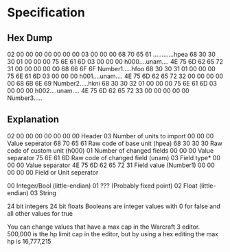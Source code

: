 Specification
=============

Hex Dump
--------

02 00 00 00 00 00 00 00 03 00 00 00 68 70 65 61    ............hpea
68 30 30 30 01 00 00 00 75 6E 61 6D 03 00 00 00    h000....unam....
4E 75 6D 62 65 72 31 00 00 00 00 00 68 66 6F 6F    Number1.....hfoo
68 30 30 31 01 00 00 00 75 6E 61 6D 03 00 00 00    h001....unam....
4E 75 6D 62 65 72 32 00 00 00 00 00 68 6B 6E 69    Number2.....hkni
68 30 30 32 01 00 00 00 75 6E 61 6D 03 00 00 00    h002....unam....
4E 75 6D 62 65 72 33 00 00 00 00 00                Number3.....

Explanation
-----------

02 00 00 00 00 00 00 00       Header 
                     03       Number of units to import
               00 00 00       Value seperator 
            68 70 65 61       Raw code of base unit (hpea)
            68 30 30 30       Raw code of custom unit (h000)
                     01       Number of changed fields
               00 00 00       Value separator 
            75 6E 61 6D       Raw code of changed field (unam)
                     03       Field type*
               00 00 00       Value separator
   4E 75 6D 62 65 72 31       Field value (Number1)
         00 00 00 00 00       Field or Unit seperator


00      Integer/Bool (little-endian)
01      ??? (Probably fixed point)
02      Float  (little-endian)
03      String

24 bit integers
24 bit floats
Booleans are integer values with 0 for false and all other values for true

You can change values that have a max cap in the Warcraft 3 editor. 
500,000 is the hp limit cap in the editor, but by using a hex editing the max hp is 16,777,215
